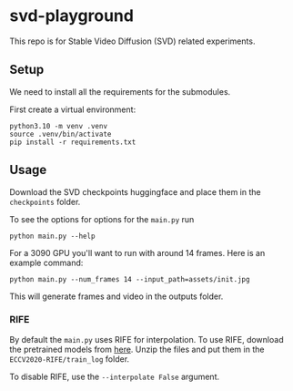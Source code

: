 # svd-playground

This repo is for Stable Video Diffusion (SVD) related experiments.

## Setup

We need to install all the requirements for the submodules. 

First create a virtual environment:

```
python3.10 -m venv .venv
source .venv/bin/activate
pip install -r requirements.txt
```

## Usage

Download the SVD checkpoints huggingface and place them in the `checkpoints` folder.

To see the options for options for the `main.py` run

```
python main.py --help
```

For a 3090 GPU you'll want to run with around 14 frames. Here is an example command:

```
python main.py --num_frames 14 --input_path=assets/init.jpg
```

This will generate frames and video in the outputs folder. 

### RIFE

By default the `main.py` uses RIFE for interpolation. To use RIFE, download the pretrained models from [here](https://drive.google.com/file/d/1APIzVeI-4ZZCEuIRE1m6WYfSCaOsi_7_/view?usp=sharing). Unzip the files and put them in the `ECCV2020-RIFE/train_log` folder.

To disable RIFE, use the `--interpolate False` argument.